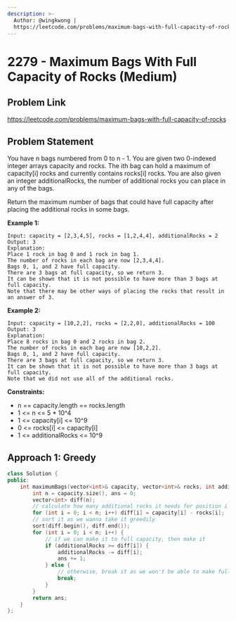 ```yaml
---
description: >-
  Author: @wingkwong |
  https://leetcode.com/problems/maximum-bags-with-full-capacity-of-rocks
---
```


# 2279 - Maximum Bags With Full Capacity of Rocks (Medium)

## Problem Link

https://leetcode.com/problems/maximum-bags-with-full-capacity-of-rocks

## Problem Statement

You have n bags numbered from 0 to n - 1. You are given two 0-indexed integer arrays capacity and rocks. The ith bag can hold a maximum of capacity[i] rocks and currently contains rocks[i] rocks. You are also given an integer additionalRocks, the number of additional rocks you can place in any of the bags.

Return the maximum number of bags that could have full capacity after placing the additional rocks in some bags.
 
**Example 1:**

```
Input: capacity = [2,3,4,5], rocks = [1,2,4,4], additionalRocks = 2
Output: 3
Explanation:
Place 1 rock in bag 0 and 1 rock in bag 1.
The number of rocks in each bag are now [2,3,4,4].
Bags 0, 1, and 2 have full capacity.
There are 3 bags at full capacity, so we return 3.
It can be shown that it is not possible to have more than 3 bags at full capacity.
Note that there may be other ways of placing the rocks that result in an answer of 3.
```

**Example 2:**

```
Input: capacity = [10,2,2], rocks = [2,2,0], additionalRocks = 100
Output: 3
Explanation:
Place 8 rocks in bag 0 and 2 rocks in bag 2.
The number of rocks in each bag are now [10,2,2].
Bags 0, 1, and 2 have full capacity.
There are 3 bags at full capacity, so we return 3.
It can be shown that it is not possible to have more than 3 bags at full capacity.
Note that we did not use all of the additional rocks.
```

**Constraints:**

- n == capacity.length == rocks.length
- 1 <= n <= 5 * 10^4
- 1 <= capacity[i] <= 10^9
- 0 <= rocks[i] <= capacity[i]
- 1 <= additionalRocks <= 10^9

## Approach 1: Greedy

<SolutionAuthor name="@wingkwong"/>

```cpp
class Solution {
public:
    int maximumBags(vector<int>& capacity, vector<int>& rocks, int additionalRocks) {
        int n = capacity.size(), ans = 0;
        vector<int> diff(n);
        // calculate how many additional rocks it needs for position i
        for (int i = 0; i < n; i++) diff[i] = capacity[i] - rocks[i];
        // sort it as we wanna take it greedily
        sort(diff.begin(), diff.end());
        for (int i = 0; i < n; i++) {
            // if we can make it to full capacity, then make it
            if (additionalRocks >= diff[i]) {
                additionalRocks -= diff[i];
                ans += 1;
            } else {
                // otherwise, break it as we won't be able to make full capacity for other bags
                break;
            }
        }
        return ans;
    }
};
```